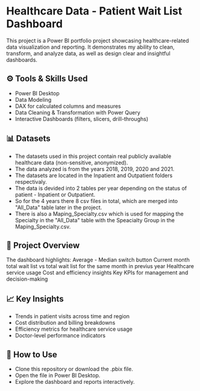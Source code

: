 # Healthcare Data - Patient Wait List Dashboard
This project is a Power BI portfolio project showcasing healthcare-related data visualization and reporting.
It demonstrates my ability to clean, transform, and analyze data, as well as design clear and insightful dashboards.

## ⚙️ Tools & Skills Used
- Power BI Desktop
- Data Modeling
- DAX for calculated columns and measures
- Data Cleaning & Transformation with Power Query
- Interactive Dashboards (filters, slicers, drill-throughs)

## 📊 Datasets
- The datasets used in this project contain real publicly available healthcare data (non-sensitive, anonymized).
- The data analyzed is from the years 2018, 2019, 2020 and 2021.
- The datasets are located in the Inpatient and Outpatient folders respectivaly.
- The data is devided into 2 tables per year depending on the status of patient - Inpatient or Outpatient. 
- So for the 4 years there 8 csv files in total, which are merged into "All_Data" table later in the project.
- There is also a Maping_Specialty.csv which is used for mapping the Specialty in the "All_Data" table with the Speacialty Group in the Maping_Specialty.csv.

## 📌 Project Overview

The dashboard highlights:
Average - Median switch button
Current month total wait list vs total wait list for the same month in previus year 
Healthcare service usage
Cost and efficiency insights
Key KPIs for management and decision-making

## 📈 Key Insights
- Trends in patient visits across time and region
- Cost distribution and billing breakdowns
- Efficiency metrics for healthcare service usage
- Doctor-level performance indicators

## 🚀 How to Use
- Clone this repository or download the .pbix file.
- Open the file in Power BI Desktop.
- Explore the dashboard and reports interactively.
